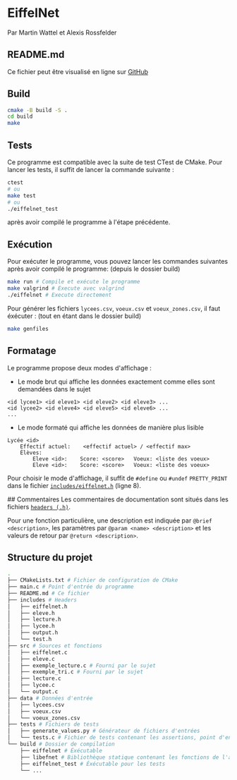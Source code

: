 # EiffelNet
Par Martin Wattel et Alexis Rossfelder

## README.md
Ce fichier peut être visualisé en ligne sur [GitHub](https://gist.github.com/LiteApplication/34ac0ac5dce4024abc6c9fb8b5d7e417)

## Build
```bash
cmake -B build -S .
cd build
make
```

## Tests
Ce programme est compatible avec la suite de test CTest de CMake. Pour lancer les tests, il suffit de lancer la commande suivante :
```bash
ctest
# ou
make test
# ou 
./eiffelnet_test
```
après avoir compilé le programme à l'étape précédente.

## Exécution
Pour exécuter le programme, vous pouvez lancer les commandes suivantes après avoir compilé le programme: (depuis le dossier build)
```bash
make run # Compile et exécute le programme
make valgrind # Execute avec valgrind
./eiffelnet # Execute directement
```
Pour générer les fichiers `lycees.csv`, `voeux.csv` et `voeux_zones.csv`, il faut éxécuter : (tout en étant dans le dossier build)
```bash
make genfiles
```

## Formatage
Le programme propose deux modes d'affichage : 
 - Le mode brut qui affiche les données exactement comme elles sont demandées dans le sujet 
```
<id lycee1> <id eleve1> <id eleve2> <id eleve3> ...
<id lycee2> <id eleve4> <id eleve5> <id eleve6> ...
...
```
 - Le mode formaté qui affiche les données de manière plus lisible
```
Lycée <id>
    Effectif actuel:    <effectif actuel> / <effectif max>
    Élèves:
        Eleve <id>:    Score: <score>   Voeux: <liste des voeux> 
        Eleve <id>:    Score: <score>   Voeux: <liste des voeux>
```
Pour choisir le mode d'affichage, il suffit de `#define` ou `#undef` `PRETTY_PRINT` dans le fichier [`includes/eiffelnet.h`](includes/eiffelnet.h#L8) (ligne 8). 

## Commentaires
Les commentaires de documentation sont situés dans les fichiers [`headers (.h)`](includes/).

Pour une fonction particulière, une description est indiquée par `@brief <description>`, les paramètres par `@param <name> <description>` et les valeurs de retour par `@return <description>`.

## Structure du projet
```bash
.
├── CMakeLists.txt # Fichier de configuration de CMake
├── main.c # Point d'entrée du programme
├── README.md # Ce fichier
├── includes # Headers
│   ├── eiffelnet.h
│   ├── eleve.h
│   ├── lecture.h
│   ├── lycee.h
│   ├── output.h
│   └── test.h
├── src # Sources et fonctions
│   ├── eiffelnet.c
│   ├── eleve.c
│   ├── exemple_lecture.c # Fourni par le sujet
│   ├── exemple_tri.c # Fourni par le sujet
│   ├── lecture.c
│   ├── lycee.c
│   └── output.c
├── data # Données d'entrée
│   ├── lycees.csv
│   ├── voeux.csv
│   └── voeux_zones.csv
├── tests # Fichiers de tests
│   ├── generate_values.py # Générateur de fichiers d'entrées
│   └── tests.c # Fichier de tests contenant les assertions, point d'entrée des tests
└── build # Dossier de compilation
    ├── eiffelnet # Éxécutable
    ├── libefnet # Bibliothèque statique contenant les fonctions de l'application
    ├── eiffelnet_test # Éxécutable pour les tests
    └── ...
```
